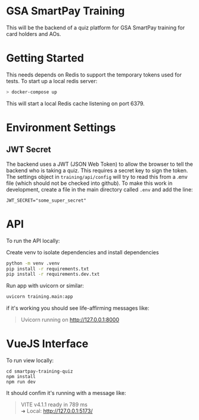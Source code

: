 # GSA SmartPay Training

This will be the backend of a quiz platform for GSA SmartPay training for card holders and AOs.

# Getting Started
This needs depends on Redis to support the temporary tokens used for tests. To start up a local redis server:

``` sh
> docker-compose up
```
This will start a local Redis cache listening on port 6379.

# Environment Settings

## JWT Secret
The backend uses a JWT (JSON Web Token) to allow the browser to tell the backend who is taking a quiz. This requires a secret key to sign the token. The settings object in `training/api/config` will try to read this from a .env file (which should not be checked into github). To make this work in development, create a file in the main directory called `.env` and add the line:

```
JWT_SECRET="some_super_secret"
```

# API 
To run the API locally:

Create venv to isolate dependencies and install dependencies
 ``` sh
 python -m venv .venv
 pip install -r requirements.txt
 pip install -r requirements.dev.txt
 ```

Run app with uvicorn or similar:
``` sh
uvicorn training.main:app
```

if it's working you should see life-affirming messages like:
>  Uvicorn running on http://127.0.0.1:8000 

# VueJS Interface
To run view locally:
```
cd smartpay-training-quiz
npm install
npm run dev
```

It should confim it's running with a message like:
> VITE v4.1.1  ready in 789 ms  
>      ➜  Local:   http://127.0.0.1:5173/